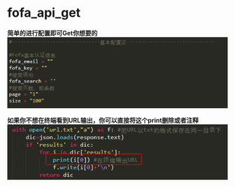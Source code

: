 # fofa_api_get
**简单的进行配置即可Get你想要的**
![markdown](https://github.com/China-Eugene/fofa_api_get/blob/master/config.jpg "config")


**如果你不想在终端看到URL输出，你可以直接将这个print删除或者注释**
![markdown](https://github.com/China-Eugene/fofa_api_get/blob/master/config_save.jpg "config")
